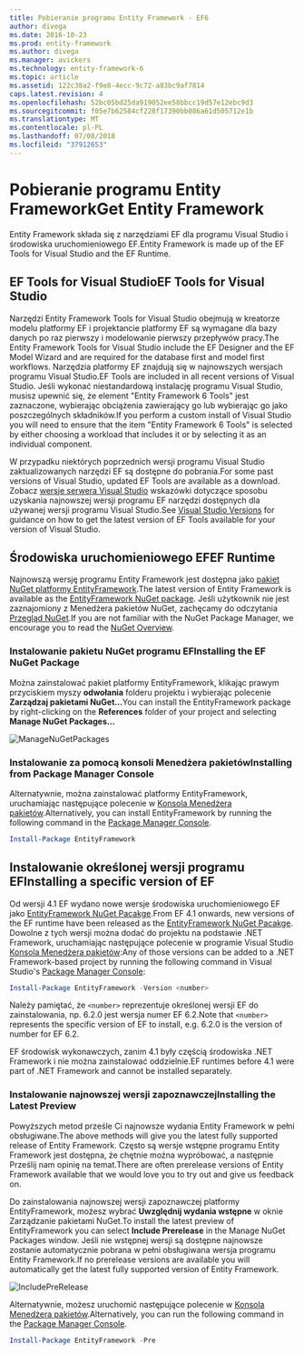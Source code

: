 ```yaml
---
title: Pobieranie programu Entity Framework - EF6
author: divega
ms.date: 2016-10-23
ms.prod: entity-framework
ms.author: divega
ms.manager: avickers
ms.technology: entity-framework-6
ms.topic: article
ms.assetid: 122c38a2-f9e8-4ecc-9c72-a83bc9af7814
caps.latest.revision: 4
ms.openlocfilehash: 52bc05bd25da919052ee58bbcc19d57e12ebc9d3
ms.sourcegitcommit: f05e7b62584cf228f17390bb086a61d505712e1b
ms.translationtype: MT
ms.contentlocale: pl-PL
ms.lasthandoff: 07/08/2018
ms.locfileid: "37912653"
---
```

# <a name="get-entity-framework"></a><span data-ttu-id="b1b5d-102">Pobieranie programu Entity Framework</span><span class="sxs-lookup"><span data-stu-id="b1b5d-102">Get Entity Framework</span></span>
<span data-ttu-id="b1b5d-103">Entity Framework składa się z narzędziami EF dla programu Visual Studio i środowiska uruchomieniowego EF.</span><span class="sxs-lookup"><span data-stu-id="b1b5d-103">Entity Framework is made up of the EF Tools for Visual Studio and the EF Runtime.</span></span>

## <a name="ef-tools-for-visual-studio"></a><span data-ttu-id="b1b5d-104">EF Tools for Visual Studio</span><span class="sxs-lookup"><span data-stu-id="b1b5d-104">EF Tools for Visual Studio</span></span>

<span data-ttu-id="b1b5d-105">Narzędzi Entity Framework Tools for Visual Studio obejmują w kreatorze modelu platformy EF i projektancie platformy EF są wymagane dla bazy danych po raz pierwszy i modelowanie pierwszy przepływów pracy.</span><span class="sxs-lookup"><span data-stu-id="b1b5d-105">The Entity Framework Tools for Visual Studio include the EF Designer and the EF Model Wizard and are required for the database first and model first workflows.</span></span> <span data-ttu-id="b1b5d-106">Narzędzia platformy EF znajdują się w najnowszych wersjach programu Visual Studio.</span><span class="sxs-lookup"><span data-stu-id="b1b5d-106">EF Tools are included in all recent versions of Visual Studio.</span></span> <span data-ttu-id="b1b5d-107">Jeśli wykonać niestandardową instalację programu Visual Studio, musisz upewnić się, że element "Entity Framework 6 Tools" jest zaznaczone, wybierając obciążenia zawierający go lub wybierając go jako poszczególnych składników.</span><span class="sxs-lookup"><span data-stu-id="b1b5d-107">If you perform a custom install of Visual Studio you will need to ensure that the item "Entity Framework 6 Tools" is selected by either choosing a workload that includes it or by selecting it as an individual component.</span></span>

<span data-ttu-id="b1b5d-108">W przypadku niektórych poprzednich wersji programu Visual Studio zaktualizowanych narzędzi EF są dostępne do pobrania.</span><span class="sxs-lookup"><span data-stu-id="b1b5d-108">For some past versions of Visual Studio, updated EF Tools are available as a download.</span></span> <span data-ttu-id="b1b5d-109">Zobacz [wersje serwera Visual Studio](~/ef6/what-is-new/visual-studio.md) wskazówki dotyczące sposobu uzyskania najnowszej wersji programu EF narzędzi dostępnych dla używanej wersji programu Visual Studio.</span><span class="sxs-lookup"><span data-stu-id="b1b5d-109">See [Visual Studio Versions](~/ef6/what-is-new/visual-studio.md) for guidance on how to get the latest version of EF Tools available for your version of Visual Studio.</span></span>

## <a name="ef-runtime"></a><span data-ttu-id="b1b5d-110">Środowiska uruchomieniowego EF</span><span class="sxs-lookup"><span data-stu-id="b1b5d-110">EF Runtime</span></span>

<span data-ttu-id="b1b5d-111">Najnowszą wersję programu Entity Framework jest dostępna jako [pakiet NuGet platformy EntityFramework](http://nuget.org/packages/EntityFramework/).</span><span class="sxs-lookup"><span data-stu-id="b1b5d-111">The latest version of Entity Framework is available as the [EntityFramework NuGet package](http://nuget.org/packages/EntityFramework/).</span></span> <span data-ttu-id="b1b5d-112">Jeśli użytkownik nie jest zaznajomiony z Menedżera pakietów NuGet, zachęcamy do odczytania [Przegląd NuGet](https://docs.microsoft.com/nuget/consume-packages/overview-and-workflow).</span><span class="sxs-lookup"><span data-stu-id="b1b5d-112">If you are not familiar with the NuGet Package Manager, we encourage you to read the [NuGet Overview](https://docs.microsoft.com/nuget/consume-packages/overview-and-workflow).</span></span>

### <a name="installing-the-ef-nuget-package"></a><span data-ttu-id="b1b5d-113">Instalowanie pakietu NuGet programu EF</span><span class="sxs-lookup"><span data-stu-id="b1b5d-113">Installing the EF NuGet Package</span></span>

<span data-ttu-id="b1b5d-114">Można zainstalować pakiet platformy EntityFramework, klikając prawym przyciskiem myszy **odwołania** folderu projektu i wybierając polecenie **Zarządzaj pakietami NuGet...**</span><span class="sxs-lookup"><span data-stu-id="b1b5d-114">You can install the EntityFramework package by right-clicking on the **References** folder of your project and selecting **Manage NuGet Packages…**</span></span>

![ManageNuGetPackages](~/ef6/media/managenugetpackages.png)

### <a name="installing-from-package-manager-console"></a><span data-ttu-id="b1b5d-116">Instalowanie za pomocą konsoli Menedżera pakietów</span><span class="sxs-lookup"><span data-stu-id="b1b5d-116">Installing from Package Manager Console</span></span>

<span data-ttu-id="b1b5d-117">Alternatywnie, można zainstalować platformy EntityFramework, uruchamiając następujące polecenie w [Konsola Menedżera pakietów](http://docs.nuget.org/docs/start-here/using-the-package-manager-console).</span><span class="sxs-lookup"><span data-stu-id="b1b5d-117">Alternatively, you can install EntityFramework by running the following command in the [Package Manager Console](http://docs.nuget.org/docs/start-here/using-the-package-manager-console).</span></span>

``` powershell
Install-Package EntityFramework
```

## <a name="installing-a-specific-version-of-ef"></a><span data-ttu-id="b1b5d-118">Instalowanie określonej wersji programu EF</span><span class="sxs-lookup"><span data-stu-id="b1b5d-118">Installing a specific version of EF</span></span>

<span data-ttu-id="b1b5d-119">Od wersji 4.1 EF wydano nowe wersje środowiska uruchomieniowego EF jako [EntityFramework NuGet Pacakge](https://www.nuget.org/packages/EntityFramework/).</span><span class="sxs-lookup"><span data-stu-id="b1b5d-119">From EF 4.1 onwards, new versions of the EF runtime have been released as the [EntityFramework NuGet Pacakge](https://www.nuget.org/packages/EntityFramework/).</span></span> <span data-ttu-id="b1b5d-120">Dowolne z tych wersji można dodać do projektu na podstawie .NET Framework, uruchamiając następujące polecenie w programie Visual Studio [Konsola Menedżera pakietów](http://docs.nuget.org/docs/start-here/using-the-package-manager-console):</span><span class="sxs-lookup"><span data-stu-id="b1b5d-120">Any of those versions can be added to a .NET Framework-based project by running the following command in Visual Studio's [Package Manager Console](http://docs.nuget.org/docs/start-here/using-the-package-manager-console):</span></span>

``` powershell
Install-Package EntityFramework -Version <number>
```

<span data-ttu-id="b1b5d-121">Należy pamiętać, że `<number>` reprezentuje określonej wersji EF do zainstalowania, np. 6.2.0 jest wersja numer EF 6.2.</span><span class="sxs-lookup"><span data-stu-id="b1b5d-121">Note that `<number>` represents the specific version of EF to install, e.g. 6.2.0 is the version of number for EF 6.2.</span></span>   

<span data-ttu-id="b1b5d-122">EF środowisk wykonawczych, zanim 4.1 były częścią środowiska .NET Framework i nie można zainstalować oddzielnie.</span><span class="sxs-lookup"><span data-stu-id="b1b5d-122">EF runtimes before 4.1 were part of .NET Framework and cannot be installed separately.</span></span>

### <a name="installing-the-latest-preview"></a><span data-ttu-id="b1b5d-123">Instalowanie najnowszej wersji zapoznawczej</span><span class="sxs-lookup"><span data-stu-id="b1b5d-123">Installing the Latest Preview</span></span>

<span data-ttu-id="b1b5d-124">Powyższych metod prześle Ci najnowsze wydania Entity Framework w pełni obsługiwane.</span><span class="sxs-lookup"><span data-stu-id="b1b5d-124">The above methods will give you the latest fully supported release of Entity Framework.</span></span> <span data-ttu-id="b1b5d-125">Często są wersje wstępne programu Entity Framework jest dostępna, że chętnie można wypróbować, a następnie Prześlij nam opinię na temat.</span><span class="sxs-lookup"><span data-stu-id="b1b5d-125">There are often prerelease versions of Entity Framework available that we would love you to try out and give us feedback on.</span></span>

<span data-ttu-id="b1b5d-126">Do zainstalowania najnowszej wersji zapoznawczej platformy EntityFramework, możesz wybrać **Uwzględnij wydania wstępne** w oknie Zarządzanie pakietami NuGet.</span><span class="sxs-lookup"><span data-stu-id="b1b5d-126">To install the latest preview of EntityFramework you can select **Include Prerelease** in the Manage NuGet Packages window.</span></span> <span data-ttu-id="b1b5d-127">Jeśli nie wstępnej wersji są dostępne najnowsze zostanie automatycznie pobrana w pełni obsługiwana wersja programu Entity Framework.</span><span class="sxs-lookup"><span data-stu-id="b1b5d-127">If no prerelease versions are available you will automatically get the latest fully supported version of Entity Framework.</span></span>

![IncludePreRelease](~/ef6/media/includeprerelease.png)

<span data-ttu-id="b1b5d-129">Alternatywnie, możesz uruchomić następujące polecenie w [Konsola Menedżera pakietów](http://docs.nuget.org/docs/start-here/using-the-package-manager-console).</span><span class="sxs-lookup"><span data-stu-id="b1b5d-129">Alternatively, you can run the following command in the [Package Manager Console](http://docs.nuget.org/docs/start-here/using-the-package-manager-console).</span></span>

``` powershell
Install-Package EntityFramework -Pre
```
